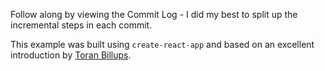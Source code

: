 Follow along by viewing the Commit Log - I did my best to split up the incremental steps in each commit.

This example was built using `create-react-app` and based on an excellent introduction by [Toran Billups](https://vimeo.com/151603293).
